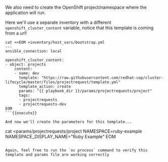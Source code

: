 We also need to create the OpenShift project/namespace where the application will run.

Here we'll use a separate inventory with a different `openshift_cluster_content` variable, notice that this template is coming from a url!

```
cat <<EOM >inventory/host_vars/bootstrap.yml
---
ansible_connection: local

openshift_cluster_content:
- object: projects
    content:
    - name: dev
      template: "https://raw.githubusercontent.com/redhat-cop/cluster-lifecycle/master/files/projectrequest/template.yml"
      template_action: create
      params: "{{ playbook_dir }}/params/projectrequests/project"
      tags:
      - projectrequests
      - projectrequests-dev
EOM
```{{execute}}

And now we'll create the parameters for this template...

```
cat <<EOM >params/projectrequests/project
NAMESPACE=ruby-example
NAMESPACE_DISPLAY_NAME="Ruby Example"
EOM
```{{execute}}

Again, feel free to run the `oc process` command to verify this template and params file are working correctly
